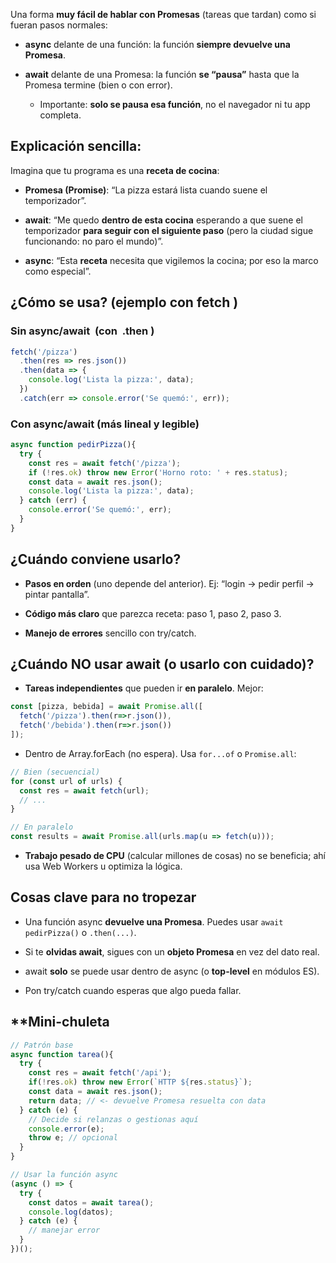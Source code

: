 Una forma **muy fácil de hablar con Promesas** (tareas que tardan) como si fueran pasos normales:

- **async** delante de una función: la función **siempre devuelve una Promesa**.
	
- **await** delante de una Promesa: la función **se “pausa”** hasta que la Promesa termine (bien o con error).
	- Importante: **solo se pausa esa función**, no el navegador ni tu app completa.


## **Explicación sencilla:**

Imagina que tu programa es una **receta de cocina**:

- **Promesa (Promise)**: “La pizza estará lista cuando suene el temporizador”.
    
- **await**: “Me quedo **dentro de esta cocina** esperando a que suene el temporizador **para seguir con el siguiente paso** (pero la ciudad sigue funcionando: no paro el mundo)”.
    
- **async**: “Esta **receta** necesita que vigilemos la cocina; por eso la marco como especial”.


## **¿Cómo se usa? (ejemplo con** **fetch** **)**

### **Sin** **async/await**  **(con**  **.then** **)**

```js
fetch('/pizza')
  .then(res => res.json())
  .then(data => {
    console.log('Lista la pizza:', data);
  })
  .catch(err => console.error('Se quemó:', err));
```

### **Con** **async/await** **(más lineal y legible)**

```js
async function pedirPizza(){
  try {
    const res = await fetch('/pizza');
    if (!res.ok) throw new Error('Horno roto: ' + res.status);
    const data = await res.json();
    console.log('Lista la pizza:', data);
  } catch (err) {
    console.error('Se quemó:', err);
  }
}
```

## **¿Cuándo conviene usarlo?**

- **Pasos en orden** (uno depende del anterior). Ej: “login → pedir perfil → pintar pantalla”.
    
- **Código más claro** que parezca receta: paso 1, paso 2, paso 3.
    
- **Manejo de errores** sencillo con try/catch.
  

## **¿Cuándo NO usar** **await** **(o usarlo con cuidado)?**

- **Tareas independientes** que pueden ir **en paralelo**. Mejor:

```js
const [pizza, bebida] = await Promise.all([
  fetch('/pizza').then(r=>r.json()),
  fetch('/bebida').then(r=>r.json())
]);
```

- Dentro de Array.forEach (no espera). Usa `for...of` o `Promise.all`:

```js
// Bien (secuencial)
for (const url of urls) {
  const res = await fetch(url);
  // ...
}

// En paralelo
const results = await Promise.all(urls.map(u => fetch(u)));
```

- **Trabajo pesado de CPU** (calcular millones de cosas) no se beneficia; ahí usa Web Workers u optimiza la lógica.

## **Cosas clave para no tropezar**

- Una función async **devuelve una Promesa**. Puedes usar `await pedirPizza()` o `.then(...)`.
    
- Si te **olvidas await**, sigues con un **objeto Promesa** en vez del dato real.
    
- await **solo** se puede usar dentro de async (o **top-level** en módulos ES).
    
- Pon try/catch cuando esperas que algo pueda fallar.
  

## **Mini-chuleta

```js
// Patrón base
async function tarea(){
  try {
    const res = await fetch('/api');
    if(!res.ok) throw new Error(`HTTP ${res.status}`);
    const data = await res.json();
    return data; // <- devuelve Promesa resuelta con data
  } catch (e) {
    // Decide si relanzas o gestionas aquí
    console.error(e);
    throw e; // opcional
  }
}

// Usar la función async
(async () => {
  try {
    const datos = await tarea();
    console.log(datos);
  } catch (e) {
    // manejar error
  }
})();
```